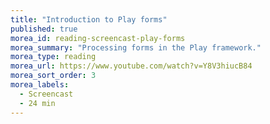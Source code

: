 ```yaml
---
title: "Introduction to Play forms"
published: true
morea_id: reading-screencast-play-forms
morea_summary: "Processing forms in the Play framework."
morea_type: reading
morea_url: https://www.youtube.com/watch?v=Y8V3hiucB84
morea_sort_order: 3
morea_labels:
  - Screencast
  - 24 min
---
```



